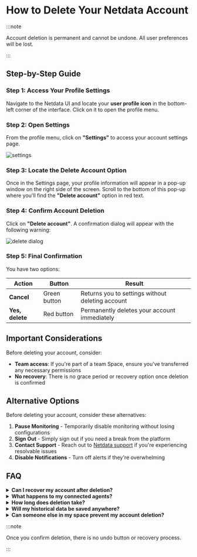 # How to Delete Your Netdata Account

:::note

Account deletion is permanent and cannot be undone. All user preferences will be lost.

:::

## Step-by-Step Guide

### Step 1: Access Your Profile Settings

Navigate to the Netdata UI and locate your **user profile icon** in the bottom-left corner of the interface. Click on it to open the profile menu.

### Step 2: Open Settings

From the profile menu, click on **"Settings"** to access your account settings page.

![settings](https://raw.githubusercontent.com/netdata/docs-images/refs/heads/master/netdata-cloud/account-management/delete-account/profile-menu-settings.png)

### Step 3: Locate the Delete Account Option

Once in the Settings page, your profile information will appear in a pop-up window on the right side of the screen. Scroll to the bottom of this pop-up where you'll find the **"Delete account"** option in red text.

### Step 4: Confirm Account Deletion

Click on **"Delete account"**. A confirmation dialog will appear with the following warning:

![delete dialog](https://raw.githubusercontent.com/netdata/docs-images/refs/heads/master/netdata-cloud/account-management/delete-account/delete-confirmation-dialog.png)

### Step 5: Final Confirmation

You have two options:

| Action | Button | Result |
|--------|--------|--------|
| **Cancel** | Green button | Returns you to settings without deleting account |
| **Yes, delete** | Red button | Permanently deletes your account immediately |

## Important Considerations

Before deleting your account, consider:

- **Team access**: If you're part of a team Space, ensure you've transferred any necessary permissions
- **No recovery**: There is no grace period or recovery option once deletion is confirmed

## Alternative Options

Before deleting your account, consider these alternatives:

1. **Pause Monitoring** - Temporarily disable monitoring without losing configurations
2. **Sign Out** - Simply sign out if you need a break from the platform
3. **Contact Support** - Reach out to [Netdata support](https://www.netdata.cloud/support/) if you're experiencing resolvable issues
4. **Disable Notifications** - Turn off alerts if they're overwhelming

## FAQ

<details>
<summary><strong>Can I recover my account after deletion?</strong></summary>

No. Account deletion is permanent and cannot be reversed under any circumstances.

</details>

<details>
<summary><strong>What happens to my connected agents?</strong></summary>

Agents will continue collecting data locally, but will lose their connection to deleted account.
</details>

<details>
<summary><strong>How long does deletion take?</strong></summary>

Account deletion is immediate.

</details>

<details>
<summary><strong>Will my historical data be saved anywhere?</strong></summary>

Yes, all historical data will be safely stored and another active user in the Space can still access that data. 

</details>

<details>
<summary><strong>Can someone else in my space prevent my account deletion?</strong></summary>

No. Account deletion is a personal action that only you can initiate and complete. Other Space members cannot prevent or reverse your account deletion.

</details>

:::note

Once you confirm deletion, there is no undo button or recovery process.

:::

